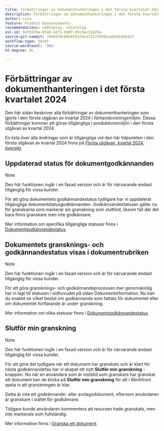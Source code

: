```yaml
---
title: Förbättringar av dokumenthanteringen i det första kvartalet 2024
description: Förbättringar av dokumenthanteringen i det första kvartalet 2024
author: Lisa
feature: Product Announcements
recommendations: noDisplay, noCatalog
exl-id: 94fb579a-b5a8-42f1-b98f-05c5ac31d29a
source-git-commit: 76deb76c66e8f8a7dea721378591ae035b8d42e7
workflow-type: tm+mt
source-wordcount: '341'
ht-degree: 0%

---
```


# Förbättringar av dokumenthanteringen i det första kvartalet 2024

Den här sidan beskriver alla förbättringar av dokumenthanteringen som gjorts i den första utgåvan av kvartal 2024 i förhandsvisningsmiljön. Dessa förbättringar kommer att göras tillgängliga i produktionsmiljön i den första utgåvan av kvartal 2024.

En lista över alla ändringar som är tillgängliga vid den här tidpunkten i den första utgåvan av kvartal 2024 finns på [Första utgåvan, kvartal 2024, översikt](/help/quicksilver/product-announcements/product-releases/24-q1-release-activity/24-q1-release-overview.md).

## Uppdaterad status för dokumentgodkännanden

>[!NOTE]
>
>Den här funktionen ingår i en fasad version och är för närvarande endast tillgänglig för vissa kunder.

För att göra dokumentets godkännandestatus tydligare har vi uppdaterat tillgängliga dokumentstatusgodkännanden. Godkännandestatusen gäller nu för granskarna som markerar sin granskning som slutförd, liksom fall där det bara finns granskare men inte godkännare.

Mer information om specifika tillgängliga statusar finns i [Dokumentgodkännandestatus](/help/quicksilver/review-and-approve-work/document-reviews-and-approvals/manage-document-approvals/document-approval-status.md).

## Dokumentets gransknings- och godkännandestatus visas i dokumentrubriken

>[!NOTE]
>
>Den här funktionen ingår i en fasad version och är för närvarande endast tillgänglig för vissa kunder.

För att göra gransknings- och godkännandeprocessen mer genomskinlig har vi lagt till statusen i sidhuvudet på sidan Dokumentinformation. Nu kan du snabbt se vilket beslut om godkännande som fattats för dokumentet eller om dokumentet fortfarande är under granskning.

Mer information om olika statusar finns i [Dokumentgodkännandestatus](/help/quicksilver/review-and-approve-work/document-reviews-and-approvals/manage-document-approvals/document-approval-status.md).

## Slutför min granskning

>[!NOTE]
>
>Den här funktionen ingår i en fasad version och är för närvarande endast tillgänglig för vissa kunder.

För att göra det tydligare när ett dokument har granskats och är klart för nästa godkännandefas har vi skapat ett nytt **Slutför min granskning** -knappen. Nu när en användare som är inställd som granskare har granskat ett dokument kan de klicka på **Slutför min granskning** för att i Workfront spela in att granskningen är klar.

Detta är inte ett godkännande- eller avslagsdokument, eftersom användaren är granskare i stället för godkännare.

Tidigare kunde användaren kommentera att resursen hade granskats, men inte markerats som fullständig.

Mer information finns i [Granska ett dokument](/help/quicksilver/review-and-approve-work/document-reviews-and-approvals/review-and-approve-documents/review-a-document.md).
